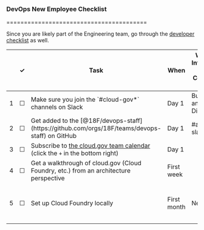 
### DevOps New Employee Checklist
========================================

Since you are likely part of the Engineering team, go through the [developer checklist](dev-new-hire-checklist.md) as well.

<table>
  <thead>
    <tr>
      <th scope="col"></th>
      <th scope="col">&#10003;</th>
      <th scope="col">Task</th>
      <th scope="col">When</th>
      <th scope="col">Who Has Information / Completes Task</th>
      <th scope="col">Who Receives Information </th>
      <th scope="col">Where the information lives / notes</th>
    </tr>
  </thead>
  <tr>
    <td scope="row">1</td>
    <td>&#9744;</td>
    <td>Make sure you join the `#cloud-gov*` channels on Slack</td>
    <td>Day 1</td>
    <td>Buddy and/or Director</td>
    <td>New Hire</td>
    <td></td>
  </tr>
  <tr>
    <td scope="row">2</td>
    <td>&#9744;</td>
    <td>Get added to the [@18F/devops-staff](https://github.com/orgs/18F/teams/devops-staff) on GitHub</td>
    <td>Day 1</td>
    <td>#admins-slack</td>
    <td>New Hire</td>
    <td></td>
  </tr>
  <tr>
    <td scope="row">3</td>
    <td>&#9744;</td>
    <td>Subscribe to <a href="https://calendar.google.com/calendar/embed?src=gsa.gov_0samf7guodi7o2jhdp0ec99aks@group.calendar.google.com&ctz=America/Los_Angeles">the cloud.gov team calendar</a> (click the <code>+</code> in the bottom right)</td>
    <td>Day 1</td>
    <td></td>
    <td>New Hire</td>
    <td></td>
  </tr>
  <tr>
    <td scope="row">4</td>
    <td>&#9744;</td>
    <td>Get a walkthrough of cloud.gov (Cloud Foundry, etc.) from an architecture perspective</td>
    <td>First week</td>
    <td></td>
    <td>New Hire</td>
    <td></td>
  </tr>
  <tr>
    <td scope="row">5</td>
    <td>&#9744;</td>
    <td>Set up Cloud Foundry locally</td>
    <td>First month</td>
    <td>New Hire</td>
    <td>New Hire</td>
    <td>Only applicable to Ops folks. See <a href="https://docs.cloud.gov/ops/creating-a-local-dev-environment-in-Virtual-Box/">instructions</a>.</td>
  </tr>
</table>

